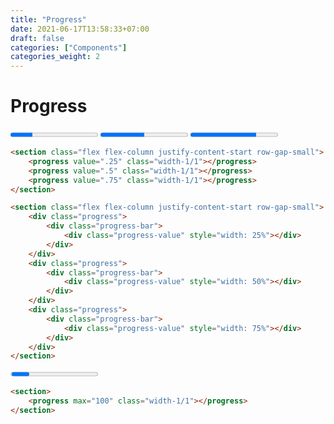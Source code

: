 ```yaml
---
title: "Progress"
date: 2021-06-17T13:58:33+07:00
draft: false
categories: ["Components"]
categories_weight: 2
---
```


# Progress

<section class="flex flex-column justify-content-start row-gap-small">
    <progress value=".25" class="width-1/1"></progress>
    <progress value=".5" class="width-1/1"></progress>
    <progress value=".75" class="width-1/1"></progress>
</section>

``` html
<section class="flex flex-column justify-content-start row-gap-small">
    <progress value=".25" class="width-1/1"></progress>
    <progress value=".5" class="width-1/1"></progress>
    <progress value=".75" class="width-1/1"></progress>
</section>
```

<section class="flex flex-column justify-content-start row-gap-small">
    <div class="progress">
        <div class="progress-bar">
            <div class="progress-value" style="width: 25%"></div>
        </div>
    </div>
    <div class="progress">
        <div class="progress-bar">
            <div class="progress-value" style="width: 50%"></div>
        </div>
    </div>
    <div class="progress">
        <div class="progress-bar">
            <div class="progress-value" style="width: 75%"></div>
        </div>
    </div>
</section>

``` html
<section class="flex flex-column justify-content-start row-gap-small">
    <div class="progress">
        <div class="progress-bar">
            <div class="progress-value" style="width: 25%"></div>
        </div>
    </div>
    <div class="progress">
        <div class="progress-bar">
            <div class="progress-value" style="width: 50%"></div>
        </div>
    </div>
    <div class="progress">
        <div class="progress-bar">
            <div class="progress-value" style="width: 75%"></div>
        </div>
    </div>
</section>
```

<section>
    <progress max="100" class="width-1/1"></progress>
</section>

``` html
<section>
    <progress max="100" class="width-1/1"></progress>
</section>
```
